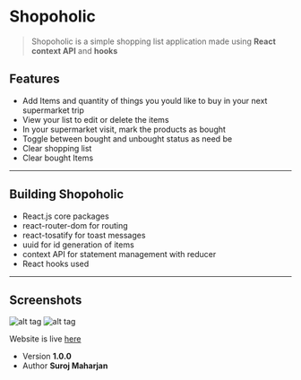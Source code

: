 # Shopoholic

> Shopoholic is a simple shopping list application made using **React context API** and **hooks**

## Features

- Add Items and quantity of things you yould like to buy in your next supermarket trip
- View your list to edit or delete the items
- In your supermarket visit, mark the products as bought
- Toggle between bought and unbought status as need be
- Clear shopping list
- Clear bought Items

---

## Building Shopoholic

- React.js core packages
- react-router-dom for routing
- react-tosatify for toast messages
- uuid for id generation of items
- context API for statement management with reducer
- React hooks used

---

## Screenshots
 ![alt tag](https://surojmaharjan0.github.io/projectimages/images/sh1.PNG)
 ![alt tag](https://surojmaharjan0.github.io/projectimages/images/sh2.PNG)

Website is live [here](https://shopoholic.netlify.app/)

- Version **1.0.0**
- Author **Suroj Maharjan**
